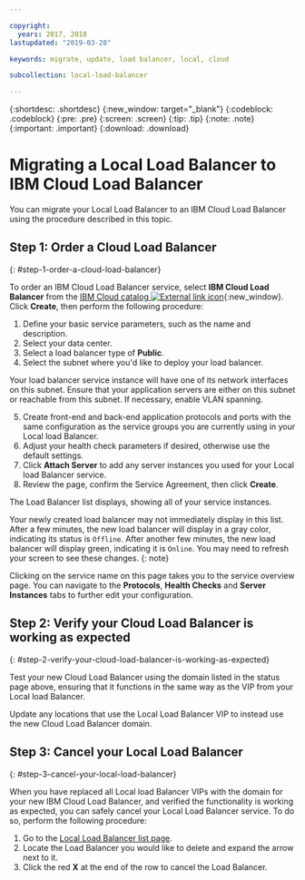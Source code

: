 ```yaml
---

copyright:
  years: 2017, 2018
lastupdated: "2019-03-28"

keywords: migrate, update, load balancer, local, cloud

subcollection: local-load-balancer

---
```


{:shortdesc: .shortdesc}
{:new_window: target="_blank"}
{:codeblock: .codeblock}
{:pre: .pre}
{:screen: .screen}
{:tip: .tip}
{:note: .note}
{:important: .important}
{:download: .download}

# Migrating a Local Load Balancer to IBM Cloud Load Balancer

You can migrate your Local Load Balancer to an IBM Cloud Load Balancer using the procedure described in this topic.

## Step 1: Order a Cloud Load Balancer
{: #step-1-order-a-cloud-load-balancer}

To order an IBM Cloud Load Balancer service, select **IBM Cloud Load Balancer** from the [IBM Cloud catalog  ![External link icon](../../icons/launch-glyph.svg "External link icon")]( https://cloud.ibm.com/catalog/infrastructure/load-balancer-group){:new_window}. Click **Create**, then perform the following procedure:

1. Define your basic service parameters, such as the name and description.
2. Select your data center.
3. Select a load balancer type of **Public**.
4. Select the subnet where you'd like to deploy your load balancer.

  Your load balancer service instance will have one of its network interfaces on this subnet. Ensure that your application servers are either on this subnet or reachable from this subnet. If necessary, enable VLAN spanning.

5. Create front-end and back-end application protocols and ports with the same configuration as the service groups you are currently using in your Local load Balancer.
6. Adjust your health check parameters if desired, otherwise use the default settings.
7. Click **Attach Server** to add any server instances you used for your Local load Balancer service.
8. Review the page, confirm the Service Agreement, then click **Create**.

The Load Balancer list displays, showing all of your service instances.

Your newly created load balancer may not immediately display in this list. After a few minutes, the new load balancer will display in a gray color, indicating its status is `Offline`. After another few minutes, the new load balancer will display green, indicating it is `Online`. You may need to refresh your screen to see these changes.
{: note}

Clicking on the service name on this page takes you to the service overview page. You can navigate to the **Protocols**, **Health Checks** and **Server Instances** tabs to further edit your configuration.

## Step 2: Verify your Cloud Load Balancer is working as expected
{: #step-2-verify-your-cloud-load-balancer-is-working-as-expected}

Test your new Cloud Load Balancer using the domain listed in the status page above, ensuring that it functions in the same way as the VIP from your Local load Balancer.

Update any locations that use the Local Load Balancer VIP to instead use the new Cloud Load Balancer domain.

## Step 3: Cancel your Local Load Balancer
{: #step-3-cancel-your-local-load-balancer}

When you have replaced all Local load Balancer VIPs with the domain for your new IBM Cloud Load Balancer, and verified the functionality is working as expected, you can safely cancel your Local Load Balancer service. To do so, perform the following procedure:

1. Go to the [Local Load Balancer list page](https://cloud.ibm.com/classic/network/loadbalancing/local).
2. Locate the Load Balancer you would like to delete and expand the arrow next to it.
3. Click the red **X** at the end of the row to cancel the Load Balancer.
